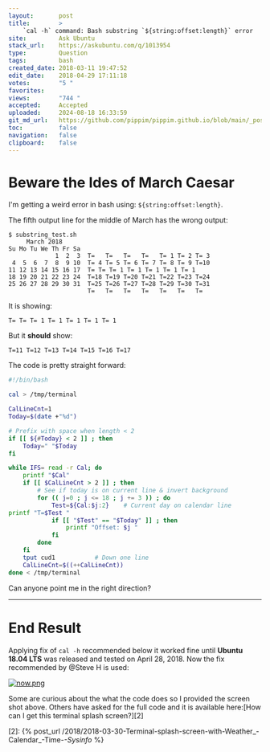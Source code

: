 ```yaml
---
layout:       post
title:        >
    `cal -h` command: Bash substring `${string:offset:length}` error
site:         Ask Ubuntu
stack_url:    https://askubuntu.com/q/1013954
type:         Question
tags:         bash
created_date: 2018-03-11 19:47:52
edit_date:    2018-04-29 17:11:18
votes:        "5 "
favorites:    
views:        "744 "
accepted:     Accepted
uploaded:     2024-08-18 16:33:59
git_md_url:   https://github.com/pippim/pippim.github.io/blob/main/_posts/2018/2018-03-11-_cal-h_-command_-Bash-substring-___string_offset_length__-error.md
toc:          false
navigation:   false
clipboard:    false
---
```


# Beware the Ides of March Caesar

I'm getting a weird error in bash using: `${string:offset:length}`. 

The fifth output line for the middle of March has the wrong output:

``` 
$ substring_test.sh
     March 2018       
Su Mo Tu We Th Fr Sa  
             1  2  3  T=   T=   T=   T=   T= 1 T= 2 T= 3 
 4  5  6  7  8  9 10  T= 4 T= 5 T= 6 T= 7 T= 8 T= 9 T=10 
11 12 13 14 15 16 17  T= T= T= 1 T= 1 T= 1 T= 1 T= 1 
18 19 20 21 22 23 24  T=18 T=19 T=20 T=21 T=22 T=23 T=24 
25 26 27 28 29 30 31  T=25 T=26 T=27 T=28 T=29 T=30 T=31 
                      T=   T=   T=   T=   T=   T=   T=   
```

It is showing:

``` 
T= T= T= 1 T= 1 T= 1 T= 1 T= 1
```

But it **should** show:

``` 
T=11 T=12 T=13 T=14 T=15 T=16 T=17
```

The code is pretty straight forward:



``` bash
#!/bin/bash

cal > /tmp/terminal

CalLineCnt=1
Today=$(date +"%d")

# Prefix with space when length < 2
if [[ ${#Today} < 2 ]] ; then
    Today=" "$Today
fi

while IFS= read -r Cal; do
    printf "$Cal"
    if [[ $CalLineCnt > 2 ]] ; then
        # See if today is on current line & invert background
        for (( j=0 ; j <= 18 ; j += 3 )) ; do
            Test=${Cal:$j:2}    # Current day on calendar line
printf "T=$Test "
            if [[ "$Test" == "$Today" ]] ; then
                printf "Offset: $j "
            fi
        done
    fi
    tput cud1           # Down one line
    CalLineCnt=$((++CalLineCnt))
done < /tmp/terminal
```

Can anyone point me in the right direction?


----------

# End Result

Applying fix of `cal -h` recommended below it worked fine until **Ubuntu 18.04 LTS** was released and tested on April 28, 2018. Now the fix recommended by @Steve H is used:

[![now.png][1]][1]

Some are curious about the what the code does so I provided the screen shot above. Others have asked for the full code and it is available here:[How can I get this terminal splash screen?][2]


  [1]: https://pippim.github.io/assets/img/posts/2018/CQZhd.png
  [2]: {% post_url /2018/2018-03-30-Terminal-splash-screen-with-Weather_-Calendar_-Time-_-Sysinfo_ %}
